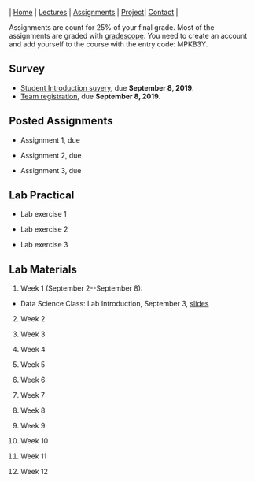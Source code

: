| [Home](index.md) | [Lectures](lectures.md) | [Assignments](assignments.md) | [Project](project.md)| [Contact](contact.md) |

Assignments are count for 25% of your final grade. Most of the assignments are graded with [gradescope](https://www.gradescope.com/). You need to create an account and add yourself to the course with the entry code: MPKB3Y.

## Survey

- [Student Introduction suvery](https://forms.gle/2iQKQrGpcXnXMsQe9), due **September 8, 2019**.
- [Team registration](https://forms.gle/793jBEcBh9U57Qp99), due **September 8, 2019**.



## Posted Assignments

- Assignment 1, due 

- Assignment 2, due 

- Assignment 3, due 


## Lab Practical

- Lab exercise 1 

- Lab exercise 2 

- Lab exercise 3


## Lab Materials

1. Week 1 (September 2--September 8): 
- Data Science Class: Lab Introduction, September 3, [slides](lab_materials/Data%20science%20class%20lab%20intro.pdf)

2. Week 2

3. Week 3

4. Week 4

5. Week 5

6. Week 6

7. Week 7

8. Week 8

9. Week 9

10. Week 10

11. Week 11

12. Week 12
